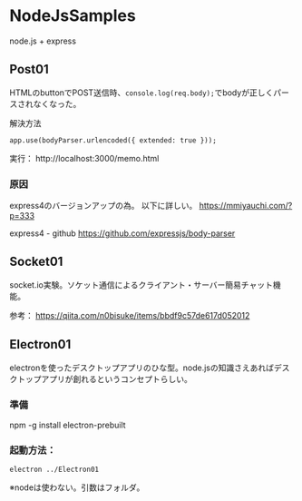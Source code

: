 # NodeJsSamples
node.js + express

## Post01
HTMLのbuttonでPOST送信時、```console.log(req.body);```でbodyが正しくパースされなくなった。

解決方法
```
app.use(bodyParser.urlencoded({ extended: true }));
```

実行：
http://localhost:3000/memo.html

### 原因
express4のバージョンアップの為。
以下に詳しい。
https://mmiyauchi.com/?p=333

express4 - github
https://github.com/expressjs/body-parser

## Socket01
socket.io実験。ソケット通信によるクライアント・サーバー簡易チャット機能。

参考：
https://qiita.com/n0bisuke/items/bbdf9c57de617d052012

## Electron01
electronを使ったデスクトップアプリのひな型。node.jsの知識さえあればデスクトップアプリが創れるというコンセプトらしい。

### 準備
npm -g install electron-prebuilt

### 起動方法：
```
electron ../Electron01
```
※nodeは使わない。引数はフォルダ。

